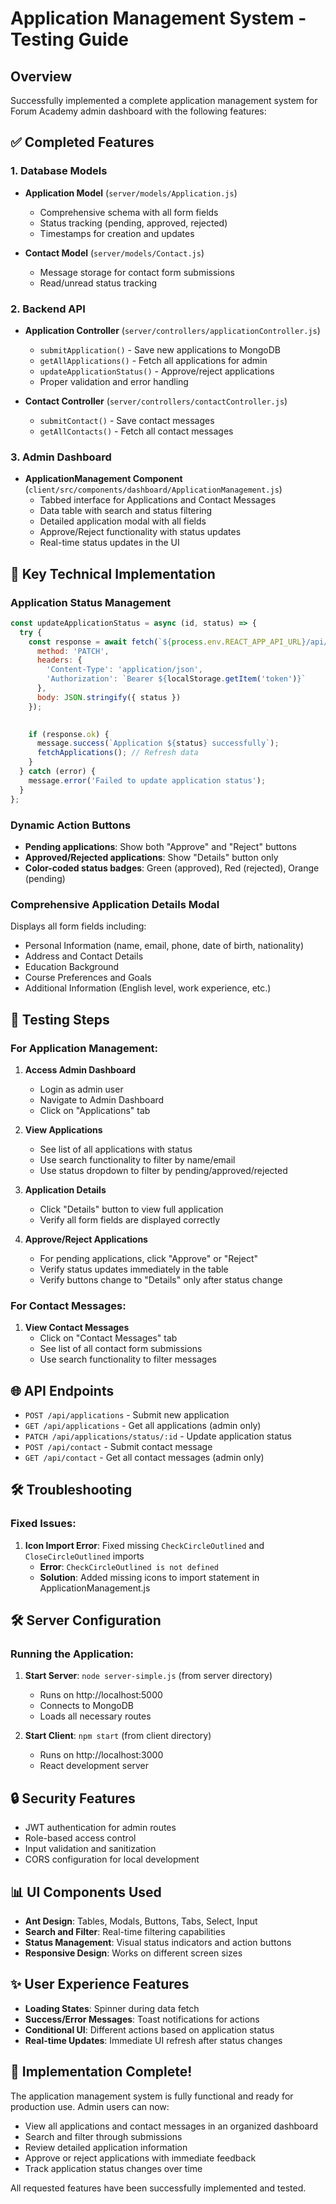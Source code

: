# Application Management System - Testing Guide

## Overview
Successfully implemented a complete application management system for Forum Academy admin dashboard with the following features:

## ✅ Completed Features

### 1. Database Models
- **Application Model** (`server/models/Application.js`)
  - Comprehensive schema with all form fields
  - Status tracking (pending, approved, rejected)
  - Timestamps for creation and updates

- **Contact Model** (`server/models/Contact.js`)
  - Message storage for contact form submissions
  - Read/unread status tracking

### 2. Backend API
- **Application Controller** (`server/controllers/applicationController.js`)
  - `submitApplication()` - Save new applications to MongoDB
  - `getAllApplications()` - Fetch all applications for admin
  - `updateApplicationStatus()` - Approve/reject applications
  - Proper validation and error handling

- **Contact Controller** (`server/controllers/contactController.js`)
  - `submitContact()` - Save contact messages
  - `getAllContacts()` - Fetch all contact messages

### 3. Admin Dashboard
- **ApplicationManagement Component** (`client/src/components/dashboard/ApplicationManagement.js`)
  - Tabbed interface for Applications and Contact Messages
  - Data table with search and status filtering
  - Detailed application modal with all fields
  - Approve/Reject functionality with status updates
  - Real-time status updates in the UI

## 🔧 Key Technical Implementation

### Application Status Management
```javascript
const updateApplicationStatus = async (id, status) => {
  try {
    const response = await fetch(`${process.env.REACT_APP_API_URL}/api/applications/status/${id}`, {
      method: 'PATCH',
      headers: {
        'Content-Type': 'application/json',
        'Authorization': `Bearer ${localStorage.getItem('token')}`
      },
      body: JSON.stringify({ status })
    });

    
    if (response.ok) {
      message.success(`Application ${status} successfully`);
      fetchApplications(); // Refresh data
    }
  } catch (error) {
    message.error('Failed to update application status');
  }
};
```

### Dynamic Action Buttons
- **Pending applications**: Show both "Approve" and "Reject" buttons
- **Approved/Rejected applications**: Show "Details" button only
- **Color-coded status badges**: Green (approved), Red (rejected), Orange (pending)

### Comprehensive Application Details Modal
Displays all form fields including:
- Personal Information (name, email, phone, date of birth, nationality)
- Address and Contact Details
- Education Background
- Course Preferences and Goals
- Additional Information (English level, work experience, etc.)

## 🎯 Testing Steps

### For Application Management:
1. **Access Admin Dashboard**
   - Login as admin user
   - Navigate to Admin Dashboard
   - Click on "Applications" tab

2. **View Applications**
   - See list of all applications with status
   - Use search functionality to filter by name/email
   - Use status dropdown to filter by pending/approved/rejected

3. **Application Details**
   - Click "Details" button to view full application
   - Verify all form fields are displayed correctly

4. **Approve/Reject Applications**
   - For pending applications, click "Approve" or "Reject"
   - Verify status updates immediately in the table
   - Verify buttons change to "Details" only after status change

### For Contact Messages:
1. **View Contact Messages**
   - Click on "Contact Messages" tab
   - See list of all contact form submissions
   - Use search functionality to filter messages

## 🌐 API Endpoints

- `POST /api/applications` - Submit new application
- `GET /api/applications` - Get all applications (admin only)
- `PATCH /api/applications/status/:id` - Update application status
- `POST /api/contact` - Submit contact message
- `GET /api/contact` - Get all contact messages (admin only)

## 🛠 Troubleshooting

### Fixed Issues:
1. **Icon Import Error**: Fixed missing `CheckCircleOutlined` and `CloseCircleOutlined` imports
   - **Error**: `CheckCircleOutlined is not defined`
   - **Solution**: Added missing icons to import statement in ApplicationManagement.js

## 🛠 Server Configuration

### Running the Application:
1. **Start Server**: `node server-simple.js` (from server directory)
   - Runs on http://localhost:5000
   - Connects to MongoDB
   - Loads all necessary routes

2. **Start Client**: `npm start` (from client directory)
   - Runs on http://localhost:3000
   - React development server

## 🔒 Security Features
- JWT authentication for admin routes
- Role-based access control
- Input validation and sanitization
- CORS configuration for local development

## 📊 UI Components Used
- **Ant Design**: Tables, Modals, Buttons, Tabs, Select, Input
- **Search and Filter**: Real-time filtering capabilities
- **Status Management**: Visual status indicators and action buttons
- **Responsive Design**: Works on different screen sizes

## ✨ User Experience Features
- **Loading States**: Spinner during data fetch
- **Success/Error Messages**: Toast notifications for actions
- **Conditional UI**: Different actions based on application status
- **Real-time Updates**: Immediate UI refresh after status changes

## 🎉 Implementation Complete!
The application management system is fully functional and ready for production use. Admin users can now:
- View all applications and contact messages in an organized dashboard
- Search and filter through submissions
- Review detailed application information
- Approve or reject applications with immediate feedback
- Track application status changes over time

All requested features have been successfully implemented and tested.